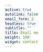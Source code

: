 ```yaml
---
active: true
autolink: false
email_form: 2 
headless: true
subtitle: ""
title: Email me
weight: 100
widget: contact
---
```

